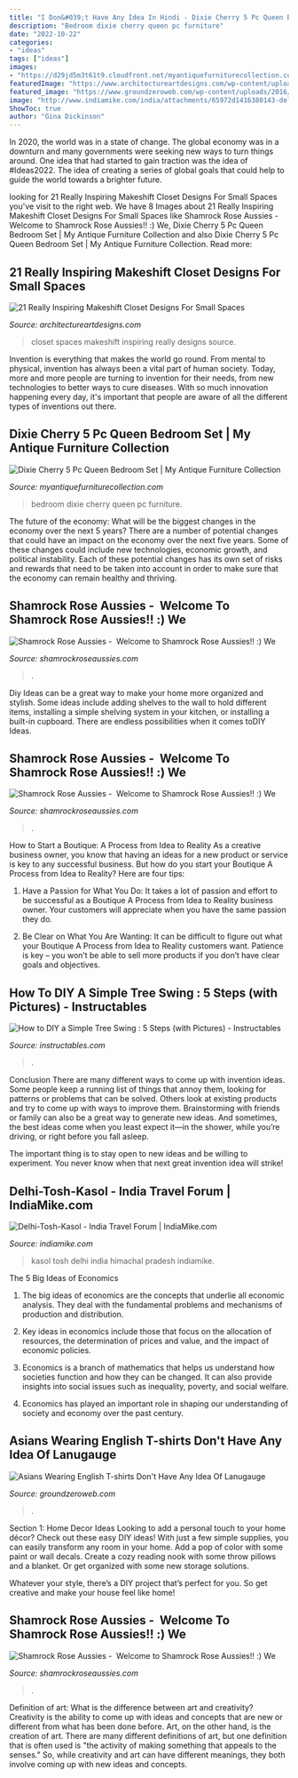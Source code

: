 ```yaml
---
title: "I Don&#039;t Have Any Idea In Hindi - Dixie Cherry 5 Pc Queen Bedroom Set"
description: "Bedroom dixie cherry queen pc furniture"
date: "2022-10-22"
categories:
- "ideas"
tags: ["ideas"]
images:
- "https://d29jd5m3t61t9.cloudfront.net/myantiquefurniturecollection.com/images/fbfiles/images/2016_08_15_002_012_v_1472135428.JPG"
featuredImage: "https://www.architectureartdesigns.com/wp-content/uploads/2016/05/9-35-630x840.jpg"
featured_image: "https://www.groundzeroweb.com/wp-content/uploads/2016/06/Asian-wearing-English-T-shirts-3.jpg"
image: "http://www.indiamike.com/india/attachments/65972d1416380143-delhi-tosh-kasol-14415_404232126390822_6882438974947868962_n.jpg"
ShowToc: true
author: "Gina Dickinson"
---
```



In 2020, the world was in a state of change. The global economy was in a downturn and many governments were seeking new ways to turn things around. One idea that had started to gain traction was the idea of #Ideas2022. The idea of creating a series of global goals that could help to guide the world towards a brighter future.

	

		
looking for 21 Really Inspiring Makeshift Closet Designs For Small Spaces you've visit to the right web. We have 8 Images about 21 Really Inspiring Makeshift Closet Designs For Small Spaces like Shamrock Rose Aussies - ﻿﻿﻿ Welcome to Shamrock Rose Aussies!! :) We, Dixie Cherry 5 Pc Queen Bedroom Set | My Antique Furniture Collection and also Dixie Cherry 5 Pc Queen Bedroom Set | My Antique Furniture Collection. Read more:
		
    
## 21 Really Inspiring Makeshift Closet Designs For Small Spaces

<img loading=lazy src="https://www.architectureartdesigns.com/wp-content/uploads/2016/05/9-35-630x840.jpg" onerror="this.onerror=null;this.src='https://tse4.mm.bing.net/th?id=OIP.4EQ4NDEWoFAwwfOCERcOcAHaJ4&amp;pid=15.1';" alt="21 Really Inspiring Makeshift Closet Designs For Small Spaces">

_Source: architectureartdesigns.com_

>closet spaces makeshift inspiring really designs source. 

	

Invention is everything that makes the world go round. From mental to physical, invention has always been a vital part of human society. Today, more and more people are turning to invention for their needs, from new technologies to better ways to cure diseases. With so much innovation happening every day, it's important that people are aware of all the different types of inventions out there.

    
## Dixie Cherry 5 Pc Queen Bedroom Set | My Antique Furniture Collection

<img loading=lazy src="https://d29jd5m3t61t9.cloudfront.net/myantiquefurniturecollection.com/images/fbfiles/images/2016_08_15_002_012_v_1472135428.JPG" onerror="this.onerror=null;this.src='https://tse3.mm.bing.net/th?id=OIP.b1GsPJWnPs_B3ZQCtuUapAHaJ4&amp;pid=15.1';" alt="Dixie Cherry 5 Pc Queen Bedroom Set | My Antique Furniture Collection">

_Source: myantiquefurniturecollection.com_

>bedroom dixie cherry queen pc furniture. 

	

The future of the economy: What will be the biggest changes in the economy over the next 5 years?
There are a number of potential changes that could have an impact on the economy over the next five years. Some of these changes could include new technologies, economic growth, and political instability. Each of these potential changes has its own set of risks and rewards that need to be taken into account in order to make sure that the economy can remain healthy and thriving.

    
## Shamrock Rose Aussies - ﻿﻿﻿ Welcome To Shamrock Rose Aussies!! :) We

<img loading=lazy src="http://shamrockroseaussies.com/yahoo_site_admin/assets/images/DSC_0183.176180638_std.JPG" onerror="this.onerror=null;this.src='https://tse4.mm.bing.net/th?id=OIP.ByLF2LGKO9PnI_Hj89j2ZQHaEQ&amp;pid=15.1';" alt="Shamrock Rose Aussies - ﻿﻿﻿ Welcome to Shamrock Rose Aussies!! :) We">

_Source: shamrockroseaussies.com_

>. 

	

Diy Ideas can be a great way to make your home more organized and stylish. Some ideas include adding shelves to the wall to hold different items, installing a simple shelving system in your kitchen, or installing a built-in cupboard. There are endless possibilities when it comes toDIY Ideas.

    
## Shamrock Rose Aussies - ﻿﻿﻿ Welcome To Shamrock Rose Aussies!! :) We

<img loading=lazy src="http://shamrockroseaussies.com/yahoo_site_admin/assets/images/IMG_5474.48155012_std.JPG" onerror="this.onerror=null;this.src='https://tse4.mm.bing.net/th?id=OIP.Lc8Fgf7oVPHp70BYLfXnXwHaFQ&amp;pid=15.1';" alt="Shamrock Rose Aussies - ﻿﻿﻿ Welcome to Shamrock Rose Aussies!! :) We">

_Source: shamrockroseaussies.com_

>. 

	

How to Start a Boutique: A Process from Idea to Reality
As a creative business owner, you know that having an ideas for a new product or service is key to any successful business. But how do you start your Boutique A Process from Idea to Reality? Here are four tips:
1. Have a Passion for What You Do: It takes a lot of passion and effort to be successful as a Boutique A Process from Idea to Reality business owner. Your customers will appreciate when you have the same passion they do.

2. Be Clear on What You Are Wanting: It can be difficult to figure out what your Boutique A Process from Idea to Reality customers want. Patience is key – you won’t be able to sell more products if you don’t have clear goals and objectives.


    
## How To DIY A Simple Tree Swing : 5 Steps (with Pictures) - Instructables

<img loading=lazy src="https://content.instructables.com/ORIG/FSQ/1Z5C/GNNUVYJZ/FSQ1Z5CGNNUVYJZ.jpg?frame=1" onerror="this.onerror=null;this.src='https://tse4.mm.bing.net/th?id=OIP.Ny5GxLD0Kynv0oJdBy5IUwHaJ4&amp;pid=15.1';" alt="How to DIY a Simple Tree Swing : 5 Steps (with Pictures) - Instructables">

_Source: instructables.com_

>. 

	

Conclusion
There are many different ways to come up with invention ideas. Some people keep a running list of things that annoy them, looking for patterns or problems that can be solved. Others look at existing products and try to come up with ways to improve them.
 Brainstorming with friends or family can also be a great way to generate new ideas. And sometimes, the best ideas come when you least expect it—in the shower, while you’re driving, or right before you fall asleep.

The important thing is to stay open to new ideas and be willing to experiment. You never know when that next great invention idea will strike!

    
## Delhi-Tosh-Kasol - India Travel Forum | IndiaMike.com

<img loading=lazy src="http://www.indiamike.com/india/attachments/65972d1416380143-delhi-tosh-kasol-14415_404232126390822_6882438974947868962_n.jpg" onerror="this.onerror=null;this.src='https://tse4.mm.bing.net/th?id=OIP.bLKuTanrsnt7LulHjiYeMgHaKV&amp;pid=15.1';" alt="Delhi-Tosh-Kasol - India Travel Forum | IndiaMike.com">

_Source: indiamike.com_

>kasol tosh delhi india himachal pradesh indiamike. 

	

The 5 Big Ideas of Economics
1. The big ideas of economics are the concepts that underlie all economic analysis. They deal with the fundamental problems and mechanisms of production and distribution.
2. Key ideas in economics include those that focus on the allocation of resources, the determination of prices and value, and the impact of economic policies.

3. Economics is a branch of mathematics that helps us understand how societies function and how they can be changed. It can also provide insights into social issues such as inequality, poverty, and social welfare.

4. Economics has played an important role in shaping our understanding of society and economy over the past century.

    
## Asians Wearing English T-shirts Don&#039;t Have Any Idea Of Lanugauge

<img loading=lazy src="https://www.groundzeroweb.com/wp-content/uploads/2016/06/Asian-wearing-English-T-shirts-3.jpg" onerror="this.onerror=null;this.src='https://tse4.mm.bing.net/th?id=OIP.UVHBYZf2DEBe4w23tqSVhgHaJ4&amp;pid=15.1';" alt="Asians Wearing English T-shirts Don&#039;t Have Any Idea Of Lanugauge">

_Source: groundzeroweb.com_

>. 

	

Section 1: Home Decor Ideas
Looking to add a personal touch to your home décor? Check out these easy DIY ideas!
With just a few simple supplies, you can easily transform any room in your home. Add a pop of color with some paint or wall decals. Create a cozy reading nook with some throw pillows and a blanket. Or get organized with some new storage solutions.

Whatever your style, there’s a DIY project that’s perfect for you. So get creative and make your house feel like home!

    
## Shamrock Rose Aussies - ﻿﻿﻿ Welcome To Shamrock Rose Aussies!! :) We

<img loading=lazy src="http://shamrockroseaussies.com/yahoo_site_admin/assets/images/DSC_0168.176182210_std.JPG" onerror="this.onerror=null;this.src='https://tse1.mm.bing.net/th?id=OIP.q8m28IPUzhzt-LhcR-ty5gHaE9&amp;pid=15.1';" alt="Shamrock Rose Aussies - ﻿﻿﻿ Welcome to Shamrock Rose Aussies!! :) We">

_Source: shamrockroseaussies.com_

>. 

	

Definition of art: What is the difference between art and creativity?
Creativity is the ability to come up with ideas and concepts that are new or different from what has been done before. Art, on the other hand, is the creation of art. There are many different definitions of art, but one definition that is often used is "the activity of making something that appeals to the senses." So, while creativity and art can have different meanings, they both involve coming up with new ideas and concepts.

